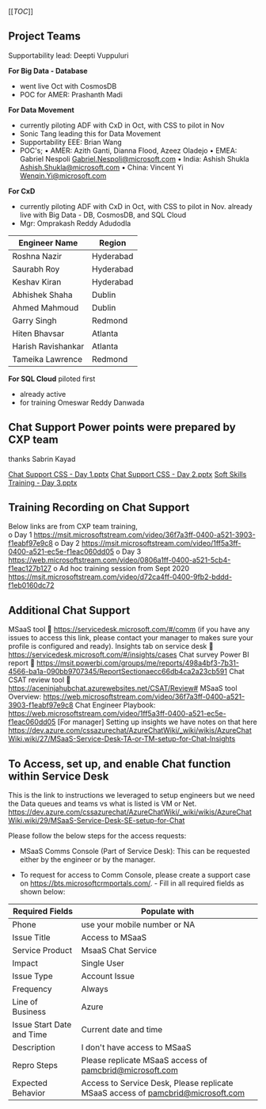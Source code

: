 

[[_TOC_]]

## Project Teams

Supportability lead: Deepti Vuppuluri


**For Big Data - Database**
- went live Oct with CosmosDB
- POC for AMER: Prashanth Madi 

**For Data Movement**
-  currently piloting ADF with CxD in Oct,  with CSS to pilot in Nov
- Sonic Tang leading this for Data Movement 
- Supportability EEE: Brian Wang
- POC's; 
•	AMER: Azith Ganti, Dianna Flood, Azeez Oladejo
•	EMEA: Gabriel Nespoli <Gabriel.Nespoli@microsoft.com>
•	India: Ashish Shukla <Ashish.Shukla@microsoft.com>
•	China: Vincent Yi <Wenqin.Yi@microsoft.com>


**For CxD**
-  currently piloting ADF with CxD in Oct,  with CSS to pilot in Nov.  already live with Big Data - DB, CosmosDB, and SQL Cloud
- Mgr: Omprakash Reddy Adudodla

|Engineer Name|	Region|
|--|--|
| Roshna Nazir|	Hyderabad|
|Saurabh Roy|	Hyderabad|
|Keshav Kiran	|Hyderabad|
|Abhishek Shaha	|Dublin|
|Ahmed Mahmoud	|Dublin|
|Garry Singh|Redmond|
|Hiten Bhavsar	|Atlanta|
|Harish Ravishankar	|Atlanta|
|Tameika Lawrence	|Redmond|


**For SQL Cloud** piloted first 
- already active
- for training Omeswar Reddy Danwada 

## Chat Support Power points were prepared by CXP team
 thanks Sabrin Kayad 

[Chat Support CSS - Day 1.pptx](/.attachments/Chat%20Support%20CSS%20-%20Day%201-9cc6f8fe-4f4e-4424-9d02-be241eb1cfab.pptx)
[Chat Support CSS - Day 2.pptx](/.attachments/Chat%20Support%20CSS%20-%20Day%202-3348518b-e936-44fb-8779-9b8eae01a49d.pptx)
[Soft Skills Training - Day 3.pptx](/.attachments/Soft%20Skills%20Trianing%20-%20Day%203-d26fb829-1aa9-495c-a6ec-1d3d4b14351d.pptx)


## Training Recording on Chat Support 
Below links are from CXP team training,  
o	Day 1  https://msit.microsoftstream.com/video/36f7a3ff-0400-a521-3903-f1eabf97e9c8
o	Day 2  https://msit.microsoftstream.com/video/1ff5a3ff-0400-a521-ec5e-f1eac060dd05
o	Day 3  https://web.microsoftstream.com/video/0806a1ff-0400-a521-5cb4-f1eac127b127
o	Ad hoc training session from Sept 2020 https://msit.microsoftstream.com/video/d72ca4ff-0400-9fb2-bddd-f1eb0160dc72

##  Additional Chat Support 
MSaaS tool   https://servicedesk.microsoft.com/#/comm 
(if you have any issues to access this link, please contact your manager to makes sure your profile is configured and ready). 
Insights tab on service desk  https://servicedesk.microsoft.com/#/insights/cases
Chat survey Power BI report  https://msit.powerbi.com/groups/me/reports/498a4bf3-7b31-4566-ba1a-090bb9707345/ReportSectionaecc66db4ca2a23cb591
Chat CSAT review tool  https://aceninjahubchat.azurewebsites.net/CSAT/Review#
MSaaS tool Overview: https://web.microsoftstream.com/video/36f7a3ff-0400-a521-3903-f1eabf97e9c8
Chat Engineer Playbook: https://web.microsoftstream.com/video/1ff5a3ff-0400-a521-ec5e-f1eac060dd05
[For manager] Setting up insights we have notes on that here https://dev.azure.com/cssazurechat/AzureChatWiki/_wiki/wikis/AzureChatWiki.wiki/27/MSaaS-Service-Desk-TA-or-TM-setup-for-Chat-Insights
## To Access, set up,  and enable Chat function within Service Desk  
This is the link to instructions we leveraged to setup engineers but we need the Data queues and teams vs what is listed is VM or Net.
https://dev.azure.com/cssazurechat/AzureChatWiki/_wiki/wikis/AzureChatWiki.wiki/29/MSaaS-Service-Desk-SE-setup-for-Chat

Please follow the below steps for the access requests:

- MSaaS Comms Console (Part of Service Desk): This can be requested either by the engineer or by the manager.

- To request for access to Comm Console, please create a support case on https://bts.microsoftcrmportals.com/. - Fill in all required fields as shown below: 

|Required Fields|Populate with|
|--|--|
|Phone | use your mobile number or NA |
|Issue Title | Access to MSaaS |
|Service Product | MsaaS Chat Service|
|Impact | Single User |
|Issue Type | Account Issue|
|Frequency | Always |
|Line of Business | Azure |
|Issue Start Date and Time | Current date and time |
|Description | I don't have access to MSaaS |
|Repro Steps | Please replicate MSaaS access of pamcbrid@microsoft.com|
|Expected Behavior | Access to Service Desk, Please replicate MSaaS access of pamcbrid@microsoft.com |
 




